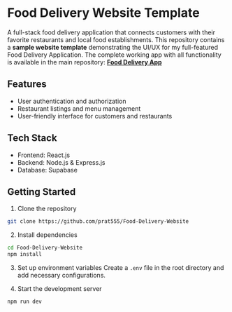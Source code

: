 # Food Delivery Website Template

A full-stack food delivery application that connects customers with their favorite restaurants and local food establishments. This repository contains a **sample website template** demonstrating the UI/UX for my full-featured Food Delivery Application. The complete working app with all functionality is available in the main repository: **[Food Delivery App](https://github.com/prat555/Food-Delivery-App)**


## Features

- User authentication and authorization
- Restaurant listings and menu management
- User-friendly interface for customers and restaurants

## Tech Stack

- Frontend: React.js
- Backend: Node.js & Express.js
- Database: Supabase

## Getting Started

1. Clone the repository
```bash
git clone https://github.com/prat555/Food-Delivery-Website
```

2. Install dependencies
```bash
cd Food-Delivery-Website
npm install
```

3. Set up environment variables
Create a `.env` file in the root directory and add necessary configurations.

4. Start the development server
```bash
npm run dev
```
